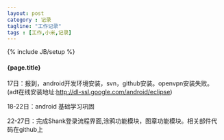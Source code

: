 ```yaml
---
layout: post
category : 记录
tagline: "工作记录"
tags : [工作,小米,记录]
---
```

{% include JB/setup %}

<h4>{page.title}</h4>

17日：报到，android开发环境安装，svn，github安装。openvpn安装失败。
(adt在线安装地址:http://dl-ssl.google.com/android/eclipse)

18-22日：android 基础学习巩固

22-27日：完成Shank登录流程界面,涂鸦功能模块，图章功能模块。相关部件代码在github上


